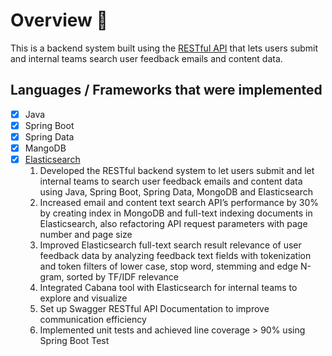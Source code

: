 # Overview :smiling_face_with_three_hearts:

This is a backend system built using the [RESTful API](https://www.redhat.com/en/topics/api/what-is-a-rest-api) that lets users submit and internal teams search user feedback emails and content data.
## Languages / Frameworks that were implemented
- [x] Java
- [x] Spring Boot
- [x] Spring Data
- [x] MangoDB
- [x] [Elasticsearch](https://www.elastic.co/guide/en/elasticsearch/reference/current/elasticsearch-intro.html) 
    1. Developed the RESTful backend system to let users submit and let internal teams to search user feedback emails and content data using Java, Spring Boot, Spring Data, MongoDB and Elasticsearch
    2. Increased email and content text search API’s performance by 30% by creating index in MongoDB and full-text indexing documents in Elasticsearch, also refactoring API request parameters with page number and page size
    3. Improved Elasticsearch full-text search result relevance of user feedback data by analyzing feedback text fields with tokenization and token filters of lower case, stop word, stemming and edge N-gram, sorted by TF/IDF relevance
    4. Integrated Cabana tool with Elasticsearch for internal teams to explore and visualize
    5. Set up Swagger RESTful API Documentation to improve communication efficiency
    6. Implemented unit tests and achieved line coverage > 90% using Spring Boot Test
